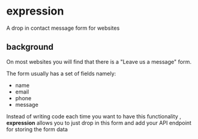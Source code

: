 # expression
A drop in contact message form for websites

## background
On most websites you will find that there is a "Leave us a message" form.

The form usually has a set of fields namely:
- name 
- email
- phone
- message

Instead of writing code each time you want to have this functionality , <b>expression</b>  allows you to just drop in this form and add your API endpoint for storing the form data
